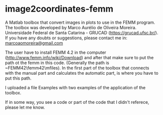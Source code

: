# image2coordinates-femm
A Matlab toolbox that convert images in plots to use in the FEMM program. The toolbox was developed by Marco Aurélio de Oliveira Moreira. Universidade Federal de Santa Catarina - GRUCAD (https://grucad.ufsc.br/). If you have any doubts or suggestions, please contact me in: marcoaomoreira@gmail.com

The user have to  install FEMM 4.2 in the computer (http://www.femm.info/wiki/Download) and after that make sure to put the path ot the femm in this code. (Generally the path is ~FEMM42\femm42\mfiles). In the first part of the toolbox that connects with the manual part and calculates the automatic part, is where you have to put this path.

I uploaded a file Examples with two examples of the application of the toolbox.

If in some way, you see a code or part of the code that I didn't referece, please let me know.
